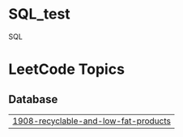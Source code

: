 # SQL_test
SQL

<!---LeetCode Topics Start-->
# LeetCode Topics
## Database
|  |
| ------- |
| [1908-recyclable-and-low-fat-products](https://github.com/mudd-98/SQL_test/tree/master/1908-recyclable-and-low-fat-products) |
<!---LeetCode Topics End-->
